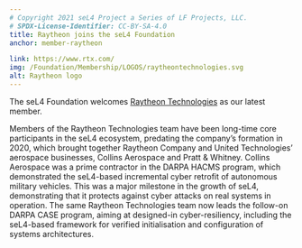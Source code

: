 ```yaml
---
# Copyright 2021 seL4 Project a Series of LF Projects, LLC.
# SPDX-License-Identifier: CC-BY-SA-4.0
title: Raytheon joins the seL4 Foundation
anchor: member-raytheon

link: https://www.rtx.com/
img: /Foundation/Membership/LOGOS/raytheontechnologies.svg
alt: Raytheon logo
---
```


The seL4 Foundation welcomes [Raytheon Technologies](https://www.rtx.com/) as
our latest member.

Members of the Raytheon Technologies team have been long-time core participants
in the seL4 ecosystem, predating the company’s formation in 2020, which brought
together Raytheon Company and United Technologies’ aerospace businesses, Collins
Aerospace and Pratt & Whitney. Collins Aerospace was a prime contractor in the
DARPA HACMS program, which demonstrated the seL4-based incremental cyber
retrofit of autonomous military vehicles. This was a major milestone in the
growth of seL4, demonstrating that it protects against cyber attacks on real
systems in operation. The same Raytheon Technologies team now leads the
follow-on DARPA CASE program, aiming at designed-in cyber-resiliency, including
the seL4-based framework for verified initialisation and configuration of
systems architectures.